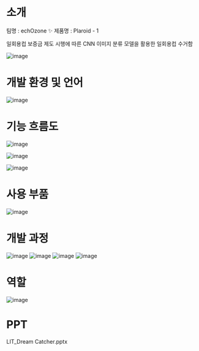# 소개
팀명 : echOzone ✨ 제품명 : Plaroid - 1

일회용컵 보증금 제도 시행에 따른 CNN 이미지 분류 모델을 활용한 일회용컵 수거함

![image](https://user-images.githubusercontent.com/64225078/217773089-ebea55c9-b193-4f35-875d-db8a2aba1de6.png)

# 개발 환경 및 언어
![image](https://user-images.githubusercontent.com/64225078/217773492-d3eae8f2-7552-474d-9499-7719ae364d6a.png)

# 기능 흐름도
![image](https://user-images.githubusercontent.com/64225078/217774673-4c3eca6c-ed7a-4b45-95ee-89ebd3dc326b.png)

![image](https://user-images.githubusercontent.com/64225078/217773812-8f5acbf4-8560-415a-ae49-1a6f76046b7c.png)



![image](https://user-images.githubusercontent.com/64225078/217774929-143715fd-e2cd-43ec-8792-6ff67b7f7a3b.png)



# 사용 부품
![image](https://user-images.githubusercontent.com/64225078/217774589-f2dd49dd-3518-497a-85bd-2f490acec73f.png)

# 개발 과정
![image](https://user-images.githubusercontent.com/64225078/217774242-8b53c59a-fe36-47fa-ad57-a897de2f1d91.png)
![image](https://user-images.githubusercontent.com/64225078/217775646-ec070d4f-1108-4714-8783-371d5f325c3b.png)
![image](https://user-images.githubusercontent.com/64225078/217775669-bb70c8ad-6779-4bd8-9686-5f35a9a0292c.png)
![image](https://user-images.githubusercontent.com/64225078/217775694-aa9c7552-19c7-4b86-b358-92d0814fa824.png)


# 역할
![image](https://user-images.githubusercontent.com/64225078/217775205-5ddc8427-c02b-46a6-91ce-5adb9cb61c77.png)

# PPT
LIT_Dream Catcher.pptx
